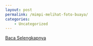 ```yaml
---
layout: post
permalink: /mimpi-melihat-foto-buaya/
categories:
    - Uncategorized
---
```


[Baca Selengkapnya](/10)